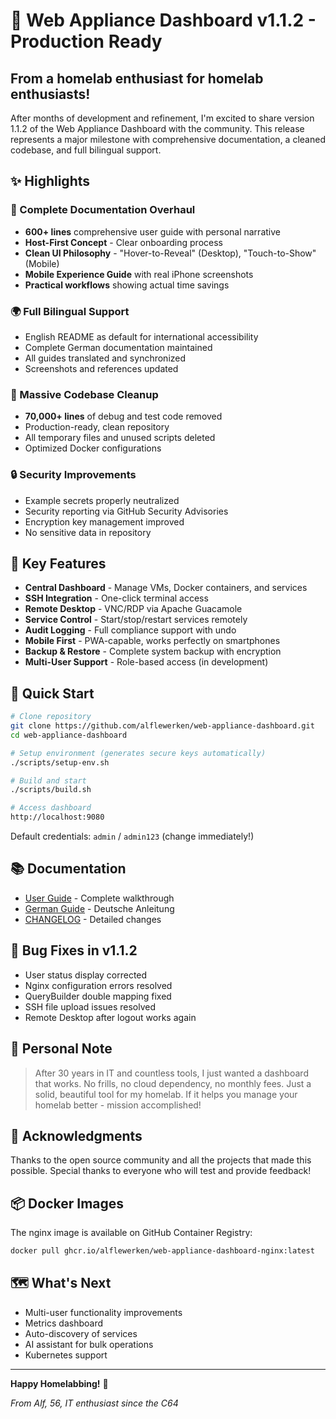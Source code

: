 # 🎉 Web Appliance Dashboard v1.1.2 - Production Ready

## From a homelab enthusiast for homelab enthusiasts!

After months of development and refinement, I'm excited to share version 1.1.2 of the Web Appliance Dashboard with the community. This release represents a major milestone with comprehensive documentation, a cleaned codebase, and full bilingual support.

## ✨ Highlights

### 📖 Complete Documentation Overhaul
- **600+ lines** comprehensive user guide with personal narrative
- **Host-First Concept** - Clear onboarding process
- **Clean UI Philosophy** - "Hover-to-Reveal" (Desktop), "Touch-to-Show" (Mobile)
- **Mobile Experience Guide** with real iPhone screenshots
- **Practical workflows** showing actual time savings

### 🌍 Full Bilingual Support
- English README as default for international accessibility
- Complete German documentation maintained
- All guides translated and synchronized
- Screenshots and references updated

### 🧹 Massive Codebase Cleanup
- **70,000+ lines** of debug and test code removed
- Production-ready, clean repository
- All temporary files and unused scripts deleted
- Optimized Docker configurations

### 🔒 Security Improvements
- Example secrets properly neutralized
- Security reporting via GitHub Security Advisories
- Encryption key management improved
- No sensitive data in repository

## 📸 Key Features

- **Central Dashboard** - Manage VMs, Docker containers, and services
- **SSH Integration** - One-click terminal access
- **Remote Desktop** - VNC/RDP via Apache Guacamole
- **Service Control** - Start/stop/restart services remotely
- **Audit Logging** - Full compliance support with undo
- **Mobile First** - PWA-capable, works perfectly on smartphones
- **Backup & Restore** - Complete system backup with encryption
- **Multi-User Support** - Role-based access (in development)

## 🚀 Quick Start

```bash
# Clone repository
git clone https://github.com/alflewerken/web-appliance-dashboard.git
cd web-appliance-dashboard

# Setup environment (generates secure keys automatically)
./scripts/setup-env.sh

# Build and start
./scripts/build.sh

# Access dashboard
http://localhost:9080
```

Default credentials: `admin` / `admin123` (change immediately!)

## 📚 Documentation

- [User Guide](docs/user-guide-v2/USER-GUIDE.en.md) - Complete walkthrough
- [German Guide](docs/user-guide-v2/USER-GUIDE.md) - Deutsche Anleitung
- [CHANGELOG](CHANGELOG.md) - Detailed changes

## 🐛 Bug Fixes in v1.1.2

- User status display corrected
- Nginx configuration errors resolved
- QueryBuilder double mapping fixed
- SSH file upload issues resolved
- Remote Desktop after logout works again

## 💬 Personal Note

> After 30 years in IT and countless tools, I just wanted a dashboard that works. No frills, no cloud dependency, no monthly fees. Just a solid, beautiful tool for my homelab. If it helps you manage your homelab better - mission accomplished!

## 🙏 Acknowledgments

Thanks to the open source community and all the projects that made this possible. Special thanks to everyone who will test and provide feedback!

## 📦 Docker Images

The nginx image is available on GitHub Container Registry:
```bash
docker pull ghcr.io/alflewerken/web-appliance-dashboard-nginx:latest
```

## 🗺️ What's Next

- Multi-user functionality improvements
- Metrics dashboard
- Auto-discovery of services
- AI assistant for bulk operations
- Kubernetes support

---

**Happy Homelabbing!** 🚀

*From Alf, 56, IT enthusiast since the C64*